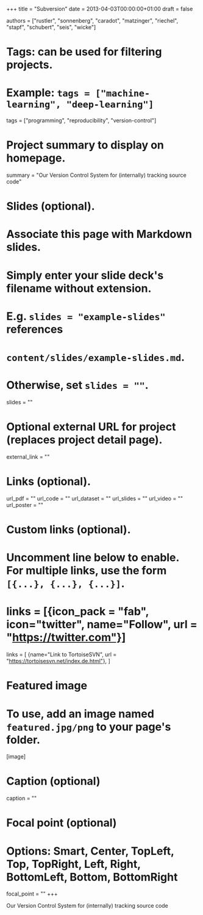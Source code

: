 +++
title = "Subversion"
date = 2013-04-03T00:00:00+01:00
draft = false

authors = ["rustler", "sonnenberg", "caradot", "matzinger", "riechel", "stapf", 
"schubert", "seis", "wicke"]

# Tags: can be used for filtering projects.
# Example: `tags = ["machine-learning", "deep-learning"]`
tags = ["programming", "reproducibility", "version-control"]

# Project summary to display on homepage.
summary = "Our Version Control System for (internally) tracking source code"

# Slides (optional).
#   Associate this page with Markdown slides.
#   Simply enter your slide deck's filename without extension.
#   E.g. `slides = "example-slides"` references 
#   `content/slides/example-slides.md`.
#   Otherwise, set `slides = ""`.
slides = ""

# Optional external URL for project (replaces project detail page).
external_link = ""

# Links (optional).
url_pdf = ""
url_code = ""
url_dataset = ""
url_slides = ""
url_video = ""
url_poster = ""

# Custom links (optional).
#   Uncomment line below to enable. For multiple links, use the form `[{...}, {...}, {...}]`.
# links = [{icon_pack = "fab", icon="twitter", name="Follow", url = "https://twitter.com"}]
links = [
{name="Link to TortoiseSVN",  url = "https://tortoisesvn.net/index.de.html"},
]

# Featured image
# To use, add an image named `featured.jpg/png` to your page's folder. 
[image]
  # Caption (optional)
  caption = ""

  # Focal point (optional)
  # Options: Smart, Center, TopLeft, Top, TopRight, Left, Right, BottomLeft, Bottom, BottomRight
  focal_point = ""
+++

Our Version Control System for (internally) tracking source code
